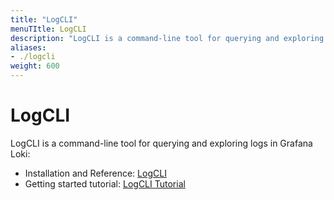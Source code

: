 ```yaml
---
title: "LogCLI"
menuTItle: LogCLI
description: "LogCLI is a command-line tool for querying and exploring logs in Grafana Loki."
aliases: 
- ./logcli
weight: 600
---
```


# LogCLI

LogCLI is a command-line tool for querying and exploring logs in Grafana Loki:

* Installation and Reference: [LogCLI](https://grafana.com/docs/loki/<LOKI_VERSION>/query/logcli/getting-started/)
* Getting started tutorial: [LogCLI Tutorial](https://grafana.com/docs/loki/<LOKI_VERSION>/query/logcli/logcli-tutorial)
